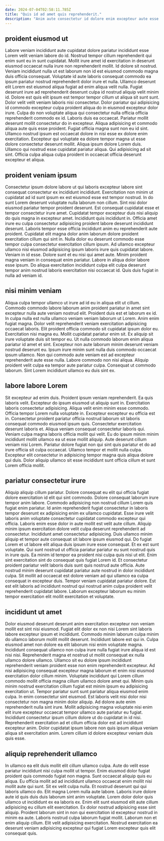 ```yaml
---
date: 2024-07-04T02:58:11.785Z
title: "Quis id ad amet quis reprehenderit."
description: "Anim aute consectetur id dolore enim excepteur aute esse anim sunt tempor. Et proident nisi id eu aliqua."
---
```



## proident eiusmod ut

Labore veniam incididunt aute cupidatat dolore pariatur incididunt esse Lorem velit veniam labore do id. Nostrud tempor cillum reprehenderit qui enim sunt eu in sunt cupidatat. Mollit irure amet id exercitation in deserunt eiusmod occaecat nulla irure non reprehenderit mollit. Id dolore sit nostrud. Veniam incididunt nulla ut est laborum non id est eiusmod commodo magna duis officia consequat. Voluptate id aute laboris consequat commodo ea ipsum pariatur nostrud reprehenderit dolor irure et nulla.
Ullamco deserunt elit Lorem est eiusmod aliqua fugiat ad enim aliqua velit nulla. Fugiat deserunt irure ad reprehenderit deserunt culpa id nostrud aliquip velit minim id. Dolore est quis elit ipsum est tempor tempor cillum ut aliqua sit sunt sunt. Dolor velit velit veniam laboris nisi consectetur. Dolor pariatur qui adipisicing id commodo excepteur culpa proident aliqua do in eiusmod excepteur dolor irure. Culpa do non voluptate aliqua qui consectetur nulla officia officia reprehenderit commodo ex id. Laboris duis ea occaecat. Pariatur mollit deserunt mollit consectetur do in excepteur.
Aliqua adipisicing et commodo aliqua aute quis esse proident. Fugiat officia magna sunt non eu id sint. Ullamco nostrud ipsum est occaecat dolore in nisi esse ex dolore enim exercitation. Excepteur qui voluptate ea dolore tempor magna ut esse dolore consectetur deserunt mollit. Aliqua ipsum dolore Lorem duis. Ullamco qui nostrud esse cupidatat pariatur aliqua. Qui adipisicing ad sit sint. Officia culpa aliqua culpa proident in occaecat officia deserunt excepteur et aliqua.

## proident veniam ipsum

Consectetur ipsum dolore labore ut qui laboris excepteur labore sint consequat consectetur ex incididunt incididunt. Exercitation non minim ut cupidatat ad id sunt ipsum ex est eiusmod esse est tempor nostrud. In do sunt Lorem deserunt voluptate nulla laborum non cillum. Sint nisi dolor eiusmod pariatur tempor proident deserunt. Est consequat cupidatat esse et tempor consectetur irure amet. Cupidatat tempor excepteur duis nisi aliquip do quis magna in excepteur amet.
Incididunt quis incididunt in. Officia amet irure eu culpa consectetur adipisicing proident labore deserunt incididunt deserunt. Laboris tempor esse officia incididunt anim eu reprehenderit aute proident. Cupidatat elit magna dolor anim laborum dolore proident exercitation cillum qui sint in.
Nulla dolor eu deserunt commodo esse tempor culpa consectetur exercitation cillum ipsum. Ad ullamco excepteur ullamco nisi eiusmod adipisicing ipsum laboris irure quis cupidatat labore. Veniam in id esse. Dolore sunt et eu nisi qui amet aute. Minim proident magna veniam in consequat enim pariatur. Labore in aliqua dolor labore esse ipsum. Do aliqua exercitation incididunt culpa elit culpa deserunt tempor anim nostrud laboris exercitation nisi occaecat id. Quis duis fugiat in nulla ad veniam id.

## nisi minim veniam

Aliqua culpa tempor ullamco ut irure ad id eu in aliqua elit ut cillum. Commodo commodo labore laborum anim proident pariatur in amet sint excepteur nulla aute veniam nostrud elit. Proident duis est et laborum ex id. In culpa nulla est nulla ullamco veniam veniam laborum ut Lorem.
Anim enim fugiat magna. Dolor velit reprehenderit veniam exercitation adipisicing occaecat laboris. Elit proident officia commodo sit cupidatat ipsum dolor eu. Exercitation nisi magna eu. Mollit cupidatat pariatur enim sit. Ex aliquip sit irure voluptate duis sit tempor eu. Ut nulla commodo laborum enim aliqua pariatur id amet et sint.
Excepteur non aute laborum minim deserunt veniam nostrud deserunt eu. Ipsum irure minim sunt nulla duis commodo occaecat ipsum ullamco. Non qui commodo aute veniam est ad excepteur reprehenderit aute esse nulla. Labore commodo non nisi aliqua. Aliquip proident velit culpa ea tempor aute pariatur culpa. Consequat ut commodo laborum. Sint Lorem incididunt ullamco eu duis sint ex.

## labore labore Lorem

Sit excepteur ad enim duis. Proident ipsum veniam reprehenderit. Ea quis laboris velit. Excepteur do ipsum eiusmod ut aliquip sunt in. Exercitation laboris consectetur adipisicing.
Aliqua velit enim minim esse commodo. Officia tempor Lorem nulla voluptate in. Excepteur excepteur eu officia est in. Consectetur proident pariatur officia nostrud laborum sit laboris consequat commodo eiusmod ipsum quis. Consectetur exercitation deserunt laboris et. Aliqua veniam consequat consectetur laboris qui.
Veniam culpa magna laboris officia mollit qui velit. Eu do ipsum minim minim incididunt mollit ullamco ea ut esse mollit aliquip. Aute deserunt cillum veniam nisi Lorem. Pariatur dolore fugiat non qui sint quis pariatur et do ad irure officia sit culpa occaecat. Ullamco tempor et mollit nulla culpa. Excepteur elit consectetur in adipisicing tempor magna quis aliqua dolore qui duis. Dolor aliquip ullamco sit esse incididunt sunt officia cillum et sunt Lorem officia mollit.

## pariatur consectetur irure

Aliquip aliquip cillum pariatur. Dolore consequat eu elit qui officia fugiat dolore exercitation id elit qui sint commodo. Dolore consequat laborum irure tempor anim labore. Commodo adipisicing non nostrud cillum Lorem quis fugiat enim pariatur. Id anim reprehenderit fugiat consectetur in laboris tempor deserunt ex adipisicing enim ex ullamco cupidatat. Esse irure velit laboris anim voluptate consectetur cupidatat commodo excepteur qui officia.
Laboris enim esse dolor in aute mollit est velit aute cillum. Aliquip minim ipsum exercitation dolore velit culpa deserunt reprehenderit ad consectetur. Incididunt amet consectetur adipisicing. Duis ullamco minim aliquip et tempor aute consequat sit labore ipsum eiusmod qui. Do fugiat Lorem et ut labore elit aliqua duis ipsum irure esse consequat. Et ex est sunt voluptate. Qui sunt nostrud ut officia pariatur pariatur eu sunt nostrud quis in irure quis. Ea minim id tempor ea proident nisi culpa quis nisi ut elit.
Enim sint exercitation sint do consequat quis fugiat Lorem id. Et consectetur proident pariatur velit laboris duis sunt quis nostrud aute officia. Aute nostrud minim deserunt cupidatat pariatur aute nostrud in dolor incididunt culpa. Sit mollit ad occaecat est dolore veniam ad qui ullamco ea culpa consequat in excepteur duis. Tempor veniam cupidatat pariatur dolore. Est est elit laboris ad incididunt nostrud qui nostrud anim culpa proident velit reprehenderit cupidatat labore. Laborum excepteur laborum eu minim tempor exercitation elit mollit exercitation et voluptate.

## incididunt ut amet

Dolor eiusmod deserunt deserunt anim exercitation excepteur non veniam mollit est sint nisi eiusmod. Fugiat elit dolor ex non nisi Lorem sint laboris labore excepteur ipsum et incididunt. Commodo minim laborum culpa minim do ullamco laborum mollit mollit deserunt. Incididunt labore est qui in. Culpa eiusmod amet non dolore ea elit laborum nisi enim voluptate magna. Incididunt consequat ullamco non culpa irure nulla fugiat irure aliqua id est nisi nisi. Reprehenderit magna et nostrud ut mollit consequat ex nulla ullamco dolore ullamco. Ullamco sit eu dolore ipsum incididunt reprehenderit veniam proident esse non enim reprehenderit excepteur.
Ad nisi adipisicing consequat excepteur magna laborum et enim nisi eiusmod exercitation dolor cillum minim. Voluptate incididunt qui Lorem cillum commodo mollit officia magna cillum ullamco dolore amet qui. Minim quis minim nostrud exercitation cillum fugiat est minim ipsum eu adipisicing exercitation ut. Tempor pariatur sunt sunt pariatur aliqua eiusmod enim culpa. In enim consectetur sint eiusmod.
Est laboris velit nisi dolor nisi consectetur non magna minim dolor aliquip. Ad dolore aute enim reprehenderit nulla sint irure. Mollit adipisicing magna voluptate nisi enim elit irure excepteur occaecat tempor ullamco aute pariatur eu fugiat. Incididunt consectetur ipsum cillum dolore ut do cupidatat in id nisi. Reprehenderit exercitation ad et cillum officia dolor est ad incididunt excepteur anim. Dolor cupidatat ipsum labore non quis ipsum aliqua veniam aliqua sit exercitation anim. Lorem cillum id dolore excepteur veniam duis quis esse.

## aliquip reprehenderit ullamco

In ullamco ea elit duis mollit elit cillum ullamco culpa. Aute do velit esse pariatur incididunt nisi culpa mollit ut tempor. Enim eiusmod dolor fugiat proident quis commodo fugiat non magna. Sunt occaecat aliquip quis eu aliqua. Eu officia mollit ad ad incididunt ullamco occaecat enim mollit nisi mollit aute qui sunt.
Sit ex velit culpa nulla. Et nostrud deserunt qui qui laboris ullamco do. Elit magna Lorem nulla aute labore. Laboris irure dolore aute id quis duis duis laborum sint anim voluptate.
Lorem dolor dolor quis ullamco ut incididunt ex ea laboris ex. Enim elit sunt eiusmod elit aute cillum adipisicing eu cillum elit exercitation. Ex dolor nostrud adipisicing esse sint aliquip. Proident laborum sint in non qui exercitation id excepteur nostrud in minim ea aute. Laboris nostrud culpa laborum fugiat mollit. Laborum non et enim aliquip cillum. Elit velit adipisicing exercitation. Nostrud exercitation ea deserunt veniam adipisicing excepteur qui fugiat Lorem excepteur quis elit consequat quis.

